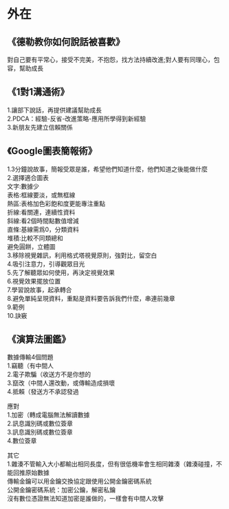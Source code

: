 # 外在
## 《德勒教你如何說話被喜歡》
對自己要有平常心，接受不完美，不抱怨，找方法持續改進;對人要有同理心，包容，幫助成長  
## 《1對1溝通術》
1.讓部下說話，再提供建議幫助成長  
2.PDCA：經驗-反省-改進策略-應用所學得到新經驗  
3.新朋友先建立信賴關係  
## 《Google圖表簡報術》
1.3分鐘說故事，簡報受眾是誰，希望他們知道什麼，他們知道之後能做什麼  
2.選擇適合圖表  
文字:數據少  
表格:框線要淡，或無框線  
熱區:表格加色彩飽和度更能專注重點  
折線:看關連，連續性資料  
斜線:看2個時間點數值增減  
直條:基線需爲0，分類資料  
堆積:比較不同類總和  
避免圓餅，立體圖  
3.移除視覺雜訊，利用格式塔視覺原則，強對比，留空白  
4.吸引注意力，引導觀眾目光  
5.先了解聽眾如何使用，再決定視覺效果  
6.視覺效果擺放位置  
7.學習說故事，起承轉合  
8.避免單純呈現資料，重點是資料要告訴我們什麼，串連前幾章  
9.範例  
10.訣竅  
## 《演算法圖鑑》
數據傳輸4個問題  
1.竊聽（有中間人  
2.電子欺騙（收送方不是你想的  
3.竄改（中間人還改動，或傳輸造成損壞  
4.抵賴（發送方不承認發過  

應對  
1.加密（轉成電腦無法解讀數據  
2.訊息識別碼或數位簽章  
3.訊息識別碼或數位簽章  
4.數位簽章  

其它  
1.雜湊不管輸入大小都輸出相同長度，但有很低機率會生相同雜湊（雜湊碰撞，不能回推原始數據  
傳輸金鑰可以用金鑰交換協定跟使用公開金鑰密碼系統  
公開金鑰密碼系統：加密公鑰，解密私鑰  
沒有數位憑證無法知道加密是誰做的，一樣會有中間人攻擊  
